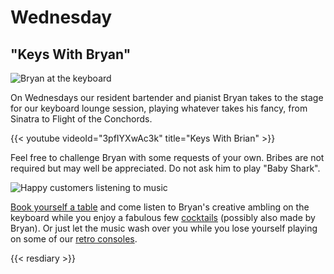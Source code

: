# Wednesday

## "Keys With Bryan"

![Bryan at the keyboard](images/keyswithbryan.jpeg)

On Wednesdays our resident bartender and pianist Bryan takes to the
stage for our keyboard lounge session, playing whatever takes his
fancy, from Sinatra to Flight of the Conchords.

{{< youtube videoId="3pfIYXwAc3k" title="Keys With Brian" >}}

Feel free to challenge Bryan with some requests of your own.  Bribes
are not required but may well be appreciated.  Do not ask him to play
"Baby Shark".

![Happy customers listening to music](images/snug.jpeg)

[Book yourself a table](#resdiary) and come listen to Bryan's creative
ambling on the keyboard while you enjoy a fabulous few
[cocktails](../menu/index.md) (possibly also made by Bryan).  Or just
let the music wash over you while you lose yourself playing on some of
our [retro consoles](../games/index.md).

{{< resdiary >}}
